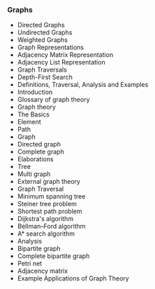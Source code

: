 
### Graphs
- Directed Graphs
- Undirected Graphs
- Weighted Graphs
- Graph Representations
- Adjacency Matrix Representation
- Adjacency List Representation
- Graph Traversals
- Depth-First Search
- Definitions, Traversal, Analysis and Examples
- Introduction
- Glossary of graph theory
- Graph theory
- The Basics
- Element
- Path
- Graph
- Directed graph
- Complete graph
- Elaborations
- Tree
- Multi graph
- External graph theory
- Graph Traversal
- Minimum spanning tree
- Steiner tree problem
- Shortest path problem
- Dijkstra's algorithm
- Bellman–Ford algorithm
- A* search algorithm
- Analysis
- Bipartite graph
- Complete bipartite graph
- Petri net
- Adjacency matrix
- Example Applications of Graph Theory


